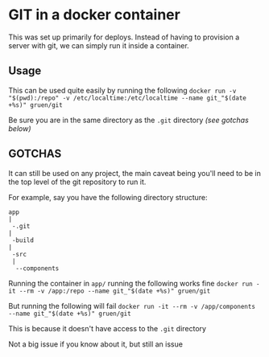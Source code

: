 # GIT in a docker container

This was set up primarily for deploys. Instead of having to provision a server with git, we can simply run it inside a container.

## Usage

This can be used quite easily by running the following
`docker run -v "$(pwd):/repo" -v /etc/localtime:/etc/localtime --name git_"$(date +%s)" gruen/git`

Be sure you are in the same directory as the `.git` directory _(see gotchas below)_

## GOTCHAS
It can still be used on any project, the main caveat being you'll need to be in the top level of the git repository to run it.

For example, say you have the following directory structure:
```
app
|
 -.git
|
 -build
|
 -src
 |
  --components
```

Running the container in `app/` running the following works fine
`docker run -it --rm -v /app:/repo --name git_"$(date +%s)" gruen/git`

But running the following will fail
`docker run -it --rm -v /app/components --name git_"$(date +%s)" gruen/git`

This is because it doesn't have access to the `.git` directory

Not a big issue if you know about it, but still an issue
